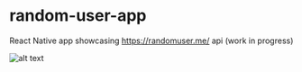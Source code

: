 # random-user-app
React Native app showcasing https://randomuser.me/ api (work in progress)

![alt text](https://cdn.jsdelivr.net/gh/renjithgr/random-user-app/ScreenShot.png "Screen shot")
